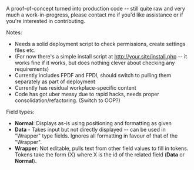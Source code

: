 A proof-of-concept turned into production code -- still quite raw and very much a work-in-progress, please contact me if you'd like assistance or if you're interested in contributing.

Notes:
 - Needs a solid deployment script to check permissions, create settings files  etc.
 - (For now there's a simple install script at http://your.site/install.php -- it works fine if it works, but does nothing clever about checking any requirements)
 - Currently includes FPDF and FPDI, should switch to pulling them separately as part of deployment
 - Currently has residual workplace-specific content
 - Code has got uber messy due to rapid hacks, needs proper consolidation/refactoring. (Switch to OOP?)
 
Field types:
 
 - **Normal**: Displays as-is using positioning and formatting as given
 - **Data** - Takes input but not directly displayed -- can be used in "Wrapper" type fields. Ignores all formatting in favour of that of the "Wrapper".
 - **Wrapper**: Not editable, pulls text from other field values to fill in tokens. Tokens take the form {X} where X is the id of the related field (**Data** or **Normal**).
